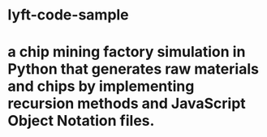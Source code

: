 # lyft-code-sample
# a chip mining factory simulation in Python that generates raw materials and chips by implementing recursion methods and JavaScript Object Notation files.
